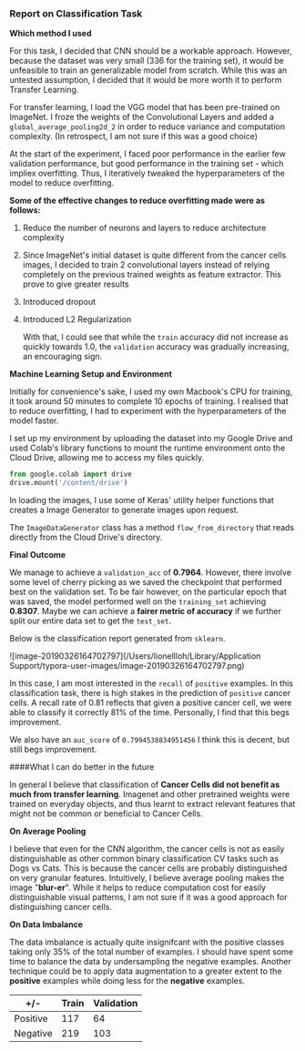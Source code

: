### Report on Classification Task

**Which method I used**

For this task, I decided that CNN should be a workable approach. However, because the dataset was very small (336 for the training set), it would be unfeasible to train an generalizable model from scratch. While this was an untested assumption, I decided that it would be more worth it to perform Transfer Learning. 

For transfer learning, I load the VGG model that has been pre-trained on ImageNet. I froze the weights of the Convolutional Layers and added a `global_average_pooling2d_2` in order to reduce variance and computation complexity. (In retrospect, I am not sure if this was a good choice) 

At the start of the experiment, I faced poor performance in the earlier few validation performance, but good performance in the training set - which impliex overfitting. Thus,  I iteratively tweaked the hyperparameters of the model to reduce overfitting. 

**Some of the effective changes to reduce overfitting made were as follows:** 

1. Reduce the number of neurons and layers to reduce architecture complexity 

2. Since ImageNet's initial dataset is quite different from the cancer cells images, I decided to train 2 convolutional layers instead of relying completely on the previous trained weights as feature extractor. This prove to give greater results 

3. Introduced dropout 

4. Introduced L2 Regularization 

   With that, I could see that while the `train` accuracy did not increase as quickly towards 1.0, the `validation` accuracy was gradually increasing, an encouraging sign. 



**Machine Learning Setup and Environment**

Initially for convenience's sake, I used my own Macbook's CPU for training, it took around 50 minutes to complete 10 epochs of training. I realised that to reduce overfitting, I had to experiment with the hyperparameters of the model faster. 

I set up my environment by uploading the dataset into my Google Drive and used Colab's library functions to mount the runtime environment onto the Cloud Drive, allowing me to access my files quickly. 

```python
from google.colab import drive
drive.mount('/content/drive')
```

In loading the images, I use some of Keras' utility helper functions that creates a Image Generator to generate images upon request. 

The `ImageDataGenerator` class has a method `flow_from_directory` that reads directly from the Cloud Drive's directory. 

**Final Outcome**

We manage to achieve a `validation_acc` of **0.7964**. However, there involve some level of cherry picking as we saved the checkpoint that performed best on the validation set. To be fair however, on the particular epoch that was saved, the model performed well on the `training_set` achieving **0.8307**. Maybe we can achieve a **fairer metric of accuracy** if we further split our entire data set to get the `test_set`.

Below is the classification report generated from `sklearn`. 

![image-20190326164702797](/Users/lionellloh/Library/Application Support/typora-user-images/image-20190326164702797.png)

 In this case, I am most interested in the `recall` of `positive` examples. In this classification task, there is high stakes in the prediction of `positive` cancer cells. A recall rate of 0.81 reflects that given a positive cancer cell, we were able to classify it correctly 81% of the time. Personally, I find that this begs improvement. 

We also have an `auc_score` of `0.7994538834951456` I think this is decent, but still begs improvement. 

####What I can do better in the future 

In general I believe that classification of **Cancer Cells did not benefit as much from transfer learning**. Imagenet and  other pretrained weights were trained on everyday objects, and thus learnt to extract relevant features that might not be common or beneficial to Cancer Cells. 

**On Average Pooling**

I believe that even for the CNN algorithm, the cancer cells is not as easily distinguishable as other common binary classification CV tasks such as Dogs vs Cats. This is because the cancer cells are probably distinguished on very granular features. Intuitively, I believe average pooling makes the image "**blur-er**". While it helps to reduce computation cost for easily distinguishable visual patterns, I am not sure if it was a good approach for distinguishing cancer cells. 

**On Data Imbalance**

The data imbalance is actually quite insignifcant with the positive classes taking only 35% of the total number of examples. I should have spent some time to balance the data by undersampling the negative examples. Another technique could be to apply data augmentation to a greater extent to the **positive** examples while doing less for the **negative** examples. 

| +/-      | Train | Validation |
| -------- | ----- | ---------- |
| Positive | 117   | 64         |
| Negative | 219   | 103        |

